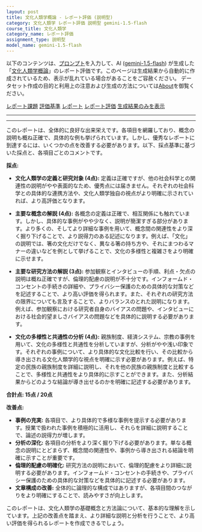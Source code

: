 ```yaml
---
layout: post
title: 文化人類学概論 - レポート評価 (説明型)
category: 文化人類学 レポート評価 説明型 gemini-1.5-flash
course_title: 文化人類学
category_name: レポート評価
assignment_type: 説明型
model_name: gemini-1.5-flash
---
```


以下のコンテンツは、[プロンプト](http://127.0.0.1:8000/generated/文化人類学/gemini-1.5-flash/prompt_レポート評価-説明型.md)を入力して、AI ([gemini-1.5-flash](contents/gemini-1.5-flash)) が生成した「[文化人類学概論](/contents/文化人類学/)」のレポート評価です。このページは生成結果から自動的に作成されているため、表示が乱れている場合があることをご容赦ください。
データセット作成の目的と利用上の注意および生成の方法については[About](/About)を御覧ください。

[レポート課題](../レポート課題-説明型)
[評価基準](../評価基準-説明型)
[レポート](../レポート-説明型)
[レポート評価](../レポート評価-説明型)
[生成結果のみを表示](http://127.0.0.1:8000/generated/文化人類学/gemini-1.5-flash/レポート評価-説明型.md)
  

***
***
  
このレポートは、全体的に良好な出来栄えです。各項目を網羅しており、概念の説明も概ね正確で、具体的な例も挙げられています。しかし、優秀なレポートに到達するには、いくつかの点を改善する必要があります。以下、採点基準に基づいた採点と、各項目ごとのコメントです。


**採点:**

* **文化人類学の定義と研究対象 (4点):** 定義は正確ですが、他の社会科学との関連性の説明がやや表面的なため、優秀点には届きません。それぞれの社会科学との具体的な連携方法や、文化人類学独自の視点がより明確に示されていれば、より高評価となります。

* **主要な概念の解説 (4点):** 各概念の定義は正確で、相互関係にも触れています。しかし、具体的な事例がやや少なく、説明が簡潔すぎる部分があります。より多くの、そしてより詳細な事例を用いて、概念間の関連性をより深く掘り下げることで、より説得力のある記述になります。例えば、「文化」の説明では、箸の文化だけでなく、異なる箸の持ち方や、それにまつわるマナーの違いなどを例として挙げることで、文化の多様性と複雑さをより明確に示せます。

* **主要な研究方法の解説 (3点):** 参加観察とインタビューの手順、利点・欠点の説明は概ね正確ですが、倫理的配慮の説明が不十分です。インフォームド・コンセントの手続きの詳細や、プライバシー保護のための具体的な対策などを記述することで、より高い評価を得られます。また、それぞれの研究方法の限界についても言及することで、よりバランスのとれた説明になります。例えば、参加観察における研究者自身のバイアスの問題や、インタビューにおける社会的望ましさバイアスの問題などを具体的に説明する必要があります。

* **文化の多様性と共通性の分析 (4点):** 親族制度、経済システム、宗教の事例を用いて、文化の多様性と共通性を分析していますが、分析がやや浅い印象です。それぞれの事例について、より具体的な文化比較を行い、その比較から導き出される文化人類学的な視点を明確に示す必要があります。例えば、特定の民族の親族制度を詳細に説明し、それを他の民族の親族制度と比較することで、多様性と共通性をより具体的に示すことができます。また、分析結果からどのような結論が導き出せるのかを明確に記述する必要があります。


**合計点: 15点 / 20点**


**改善点:**

* **事例の充実:** 各項目で、より具体的で多様な事例を提示する必要があります。授業で扱われた事例を積極的に活用し、それらを詳細に説明することで、論述の説得力が増します。
* **分析の深化:** 各項目の分析をより深く掘り下げる必要があります。単なる概念の説明にとどまらず、概念間の関連性や、事例から導き出される結論を明確に示すことが重要です。
* **倫理的配慮の明確化:** 研究方法の説明において、倫理的配慮をより詳細に説明する必要があります。インフォームド・コンセントの手続きや、プライバシー保護のための具体的な対策などを具体的に記述する必要があります。
* **文章構成の改善:** 全体的に論理的な構成ではありますが、各項目間のつながりをより明確にすることで、読みやすさが向上します。


このレポートは、文化人類学の基礎概念と方法論について、基本的な理解を示しています。上記の改善点を踏まえ、より詳細な説明と分析を行うことで、より高い評価を得られるレポートを作成できるでしょう。

